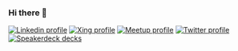 ### Hi there 👋

[![Linkedin profile](https://img.shields.io/badge/Linkedin-profile-blue?style=for-the-badge)](https://www.linkedin.com/in/tommy-muehle-77b16b138/)
[![Xing profile](https://img.shields.io/badge/Xing-profile-009090?style=for-the-badge)](https://www.xing.com/profile/Tommy_Muehle)
[![Meetup profile](https://img.shields.io/badge/Meetup-profile-red?style=for-the-badge)](https://www.meetup.com/de-DE/members/198419331/)
[![Twitter profile](https://img.shields.io/badge/Twitter-profile-00acee?style=for-the-badge)](https://twitter.com/tommy_muehle)
[![Speakerdeck decks](https://img.shields.io/badge/Speakerdeck-Decks-lightgrey?style=for-the-badge)](https://speakerdeck.com/tommymuehle)
